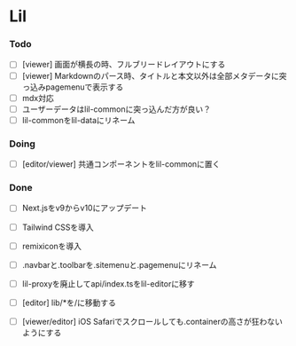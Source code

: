 # Lil

### Todo

- [ ] [viewer] 画面が横長の時、フルブリードレイアウトにする  
- [ ] [viewer] Markdownのパース時、タイトルと本文以外は全部メタデータに突っ込みpagemenuで表示する  
- [ ] mdx対応  
- [ ] ユーザーデータはlil-commonに突っ込んだ方が良い？  
- [ ] lil-commonをlil-dataにリネーム  

### Doing

- [ ] [editor/viewer] 共通コンポーネントをlil-commonに置く  

### Done

- [ ] Next.jsをv9からv10にアップデート  
- [ ] Tailwind CSSを導入  
- [ ] remixiconを導入  
- [ ] .navbarと.toolbarを.sitemenuと.pagemenuにリネーム  
- [ ] lil-proxyを廃止してapi/index.tsをlil-editorに移す  
- [ ] [editor] lib/*を/に移動する  
- [ ] [viewer/editor] iOS Safariでスクロールしても.containerの高さが狂わないようにする  

